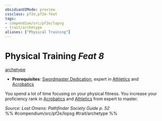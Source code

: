```yaml
---
obsidianUIMode: preview
cssclass: pf2e,pf2e-feat
tags:
- compendium/src/pf2e/lopsg
- trait/archetype
aliases: ["Physical Training"]
---
```

# Physical Training  *Feat 8*  
[archetype](/rules/traits/archetype.md)  

- **Prerequisites**: [Swordmaster Dedication](/compendium/feats/swordmaster-dedication-locg.md), expert in [Athletics](/compendium/skills.md#Athletics) and [Acrobatics](/compendium/skills.md#Acrobatics)

You spend a lot of time focusing on your physical fitness. You increase your proficiency rank in [Acrobatics](/compendium/skills.md#Acrobatics) and [Athletics](/compendium/skills.md#Athletics) from expert to master.

*Source: Lost Omens: Pathfinder Society Guide p. 52*  
%% #compendium/src/pf2e/lopsg #trait/archetype %%